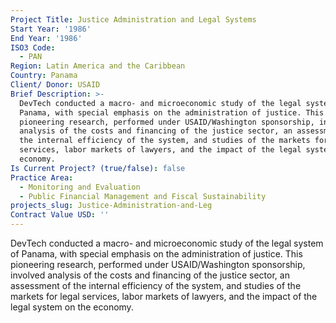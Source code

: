 ```yaml
---
Project Title: Justice Administration and Legal Systems
Start Year: '1986'
End Year: '1986'
ISO3 Code:
  - PAN
Region: Latin America and the Caribbean
Country: Panama
Client/ Donor: USAID
Brief Description: >-
  DevTech conducted a macro- and microeconomic study of the legal system of
  Panama, with special emphasis on the administration of justice. This
  pioneering research, performed under USAID/Washington sponsorship, involved
  analysis of the costs and financing of the justice sector, an assessment of
  the internal efficiency of the system, and studies of the markets for legal
  services, labor markets of lawyers, and the impact of the legal system on the
  economy.
Is Current Project? (true/false): false
Practice Area:
  - Monitoring and Evaluation
  - Public Financial Management and Fiscal Sustainability
projects_slug: Justice-Administration-and-Leg
Contract Value USD: ''
---
```

DevTech conducted a macro- and microeconomic study of the legal system of Panama, with special emphasis on the administration of justice. This pioneering research, performed under USAID/Washington sponsorship, involved analysis of the costs and financing of the justice sector, an assessment of the internal efficiency of the system, and studies of the markets for legal services, labor markets of lawyers, and the impact of the legal system on the economy.